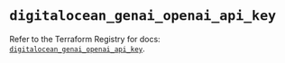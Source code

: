 # `digitalocean_genai_openai_api_key`

Refer to the Terraform Registry for docs: [`digitalocean_genai_openai_api_key`](https://registry.terraform.io/providers/digitalocean/digitalocean/2.64.0/docs/resources/genai_openai_api_key).
